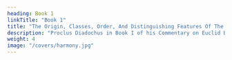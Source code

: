 ```yaml
---
heading: Book 1
linkTitle: "Book 1"
title: "The Origin, Classes, Order, And Distinguishing Features Of The Regular Shapes" 
description: "Proclus Diadochus in Book I of his Commentary on Euclid Book I. “(Mathematics) contributes things of the greatest importance to the study of nature, both revealing the orderly nature of the reasoning, in accordance with which the w h o l e has been constructed, and so on, and showing that the simple and primary elements, by means of which the whole of the heaven was completed, having taken on the appropriate forms among its parts, are connected together with symmetry and regularity."
weight: 4
image: "/covers/harmony.jpg"
---
```


<!-- 
 FIGURES WHICH GIVE RISE
TO HARMONIC PROPORTIONS, FOR THE
SAKE OF KNOWLEDGE AND CONSTRUCTION
OF THEM.

 -->